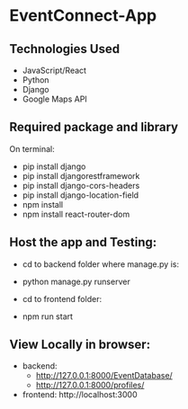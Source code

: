 # EventConnect-App
## Technologies Used
- JavaScript/React
- Python
- Django
- Google Maps API

## Required package and library
On terminal:
- pip install django
- pip install djangorestframework
- pip install django-cors-headers
- pip install django-location-field
- npm install
- npm install react-router-dom

## Host the app and Testing:
- cd to backend folder where manage.py is:
- python manage.py runserver

- cd to frontend folder:
- npm run start

## View Locally in browser:
- backend:
  - http://127.0.0.1:8000/EventDatabase/
  - http://127.0.0.1:8000/profiles/
- frontend:  http://localhost:3000
